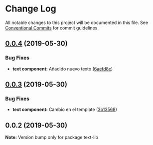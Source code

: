 # Change Log

All notable changes to this project will be documented in this file.
See [Conventional Commits](https://conventionalcommits.org) for commit guidelines.

## [0.0.4](https://github.com/Coolpix/test-lerna/compare/text-lib@0.0.3...text-lib@0.0.4) (2019-05-30)


### Bug Fixes

* **text component:** Añadido nuevo texto ([6aefd8c](https://github.com/Coolpix/test-lerna/commit/6aefd8c))





## [0.0.3](https://github.com/Coolpix/test-lerna/compare/text-lib@0.0.2...text-lib@0.0.3) (2019-05-30)


### Bug Fixes

* **text component:** Cambio en el template ([3b13568](https://github.com/Coolpix/test-lerna/commit/3b13568))





## 0.0.2 (2019-05-30)

**Note:** Version bump only for package text-lib
